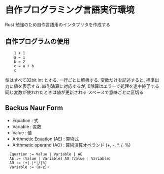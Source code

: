 # 自作プログラミング言語実行環境
Rust 勉強のため自作言語用のインタプリタを作成する

## 自作プログラムの使用 

```
    1 + 1
    a = 1
    b = 2
    c = a + b
    c
```

型はすべて32bit int とする.
一行ごとに解析する.
変数だけを記述すると, 標準出力に値を表示する.
四則演算に対応するが, 0除算はエラーで処理を途中終了する
同じ変数が使われたときは値が更新される
スペースで意味ごとに区切る

## Backus Naur Form
- Equation : 式
- Variable : 変数
- Value : 値
- Arithmetic Equation (AE) : 算術式 
- Arithmetic operand (AO) : 算術演算オペランド (+, -, *, /, %)
```
  Equation := Value | Variable | AE
  AE := (Value | Variable) AO (Value | Variable)
  AO := (+|-|*|/|%)
  Variable := (a-z)+
```